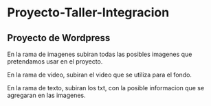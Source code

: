 # Proyecto-Taller-Integracion

## Proyecto de Wordpress

En la rama de  imagenes subiran todas las posibles imagenes que pretendamos usar en el proyecto.

En  la  rama de  video, subiran el video que se utiliza para el fondo.

En la rama de texto, subiran los txt, con la posible informacion que se agregaran en  las imagenes.
